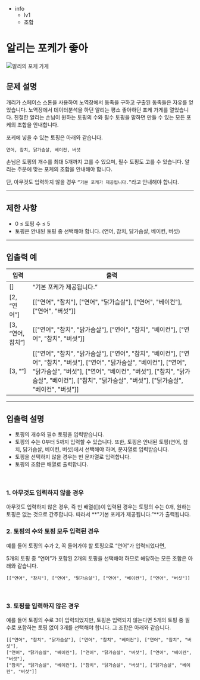 - info
  - lv1
  - 조합

# 알리는 포케가 좋아
![알리의 포케 가게](./10_1.webp)

## 문제 설명
개리가 스페이스 스톤을 사용하여 노역장에서 동족을 구하고 구출된 동족들은 자유를 얻었습니다. 노역장에서 데이터분석을 하던 알리는 평소 좋아하던 포케 가게를 열었습니다.
친절한 알리는 손님이 원하는 토핑의 수와 필수 토핑을 말하면 만들 수 있는 모든 포케의 조합을 안내합니다.

포케에 넣을 수 있는 토핑은 아래와 같습니다.

```text
연어, 참치, 닭가슴살, 베이컨, 버섯
```

손님은 토핑의 개수를 최대 5개까지 고를 수 있으며, 필수 토핑도 고를 수 있습니다. 알리는 주문에 맞는 포케의 조합을 안내해야 합니다.

단, 아무것도 입력하지 않을 경우 `“기본 포케가 제공됩니다.”`라고 안내해야 합니다.

---

## 제한 사항

- 0 ≤ 토핑 수 ≤ 5
- 토핑은 안내된 토핑 중 선택해야 합니다. (연어, 참치, 닭가슴살, 베이컨, 버섯)

---

## 입출력 예

| 입력              | 출력                                                                                                                                                                                                                                                                       |
| ----------------- | -------------------------------------------------------------------------------------------------------------------------------------------------------------------------------------------------------------------------------------------------------------------------- |
| []                | “기본 포케가 제공됩니다.”                                                                                                                                                                                                                                                  |
| [2, “연어”]       | [["연어", "참치"], ["연어", "닭가슴살"], ["연어", "베이컨"], ["연어", "버섯"]]                                                                                                                                                                                             |
| [3, “연어, 참치”] | [["연어", "참치", "닭가슴살"], ["연어", "참치", "베이컨"], ["연어", "참치", "버섯”]]                                                                                                                                                                                       |
| [3, “”]           | [["연어", "참치", "닭가슴살"], ["연어", "참치", "베이컨"], ["연어", "참치", "버섯"], ["연어", "닭가슴살", "베이컨"], ["연어", "닭가슴살", "버섯"], ["연어", "베이컨", "버섯"], ["참치", "닭가슴살", "베이컨"], ["참치", "닭가슴살", "버섯"], ["닭가슴살", "베이컨", "버섯"]] |

---

## 입출력 설명

- 토핑의 개수와 필수 토핑을 입력받습니다.
- 토핑의 수는 0부터 5까지 입력할 수 있습니다. 또한, 토핑은 안내된 토핑(연어, 참치, 닭가슴살, 베이컨, 버섯)에서 선택해야 하며, 문자열로 입력받습니다.
- 토핑을 선택하지 않을 경우는 빈 문자열로 입력합니다.
- 토핑의 조합은 배열로 출력합니다.

<br/>

### 1. 아무것도 입력하지 않을 경우

아무것도 입력하지 않은 경우, 즉 빈 배열([])이 입력된 경우는 토핑의 수는 0개, 원하는 토핑은 없는 것으로 간주합니다. 따라서 **"기본 포케가 제공됩니다.”**가 출력됩니다.
<br/>

### 2. 토핑의 수와 토핑 모두 입력된 경우

예를 들어 토핑의 수가 2, 꼭 들어가야 할 토핑으로 “연어”가 입력되었다면,

5개의 토핑 중 “연어”가 포함된 2개의 토핑을 선택해야 하므로 해당하는 모든 조합은 아래와 같습니다.

```text
[["연어", "참치"], ["연어", "닭가슴살"], ["연어", "베이컨"], ["연어", "버섯"]]
```

<br/>

### 3. 토핑을 입력하지 않은 경우

예를 들어 토핑의 수로 3이 입력되었지만, 토핑은 입력되지 않는다면 
5개의 토핑 중 필수로 포함하는 토핑 없이 3개를 선택해야 합니다. 그 조합은 아래와 같습니다.


```text
[["연어", "참치", "닭가슴살"], ["연어", "참치", "베이컨"], ["연어", "참치", "버섯"],
["연어", "닭가슴살", "베이컨"], ["연어", "닭가슴살", "버섯"], ["연어", "베이컨", "버섯"],
["참치", "닭가슴살", "베이컨"], ["참치", "닭가슴살", "버섯"], ["닭가슴살", "베이컨", "버섯"]]
```
